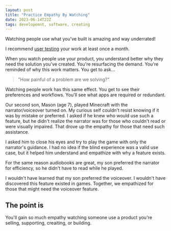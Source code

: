 ```yaml
---
layout: post
title: "Practice Empathy By Watching"
date: 2023-06-14T22Z
tags: developemnt, software, creating
---
```


Watching people use what you've built is amazing and way underrated!

I recommend [user testing](https://www.sodiumhalogen.com/insights/user-testing-manifesto) your work at least once a month.

When you watch people use your product, you understand better why they need the solution you've created. You're resurfacing the demand. You're reminded of why this work matters. You get to ask...

> "How painful of a problem are we solving?"

Watching people work has this same effect. You get to see their preferences and workflows. You'll see what apps are required or redundant.

Our second son, Mason (age 7), played Minecraft with the narrator/voiceover turned on. My curious self couldn't resist knowing if it was by mistake or preferred. I asked if he knew who would use such a feature, but he didn't realize the narrator was for those who couldn't read or were visually impaired. That drove up the empathy for those that need such assistance.

I asked him to close his eyes and try to play the game with only the narrator's guidance. I had no idea if the blind experience was a valid use case, but it helped him understand and empathize with why a feature exists.

For the same reason audiobooks are great, my son preferred the narrator for efficiency, so he didn't have to read while he played.

I wouldn't have learned that my son preferred the voiceover. I wouldn't have discovered this feature existed in games. Together, we empathized for those that might need the voiceover feature.

## The point is

You'll gain so much empathy watching someone use a product you're selling, supporting, creaiting, or building.
